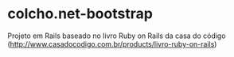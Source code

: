 colcho.net-bootstrap
====================

Projeto em Rails baseado no livro Ruby on Rails da casa do código (http://www.casadocodigo.com.br/products/livro-ruby-on-rails)
